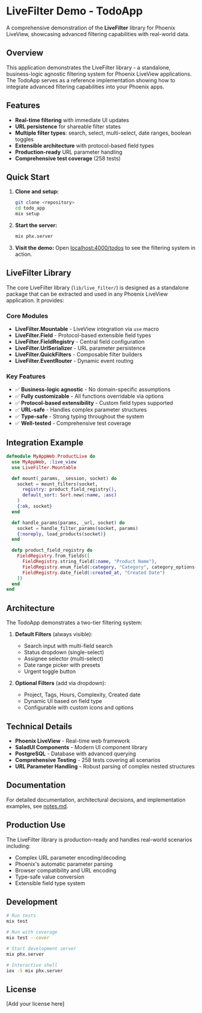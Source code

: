 # LiveFilter Demo - TodoApp

A comprehensive demonstration of the **LiveFilter** library for Phoenix LiveView, showcasing advanced filtering capabilities with real-world data.

## Overview

This application demonstrates the LiveFilter library - a standalone, business-logic agnostic filtering system for Phoenix LiveView applications. The TodoApp serves as a reference implementation showing how to integrate advanced filtering capabilities into your Phoenix apps.

## Features

- **Real-time filtering** with immediate UI updates
- **URL persistence** for shareable filter states
- **Multiple filter types**: search, select, multi-select, date ranges, boolean toggles
- **Extensible architecture** with protocol-based field types
- **Production-ready** URL parameter handling
- **Comprehensive test coverage** (258 tests)

## Quick Start

1. **Clone and setup:**
   ```bash
   git clone <repository>
   cd todo_app
   mix setup
   ```

2. **Start the server:**
   ```bash
   mix phx.server
   ```

3. **Visit the demo:**
   Open [localhost:4000/todos](http://localhost:4000/todos) to see the filtering system in action.

## LiveFilter Library

The core LiveFilter library (`lib/live_filter/`) is designed as a standalone package that can be extracted and used in any Phoenix LiveView application. It provides:

### Core Modules

- **LiveFilter.Mountable** - LiveView integration via `use` macro
- **LiveFilter.Field** - Protocol-based extensible field types  
- **LiveFilter.FieldRegistry** - Central field configuration
- **LiveFilter.UrlSerializer** - URL parameter persistence
- **LiveFilter.QuickFilters** - Composable filter builders
- **LiveFilter.EventRouter** - Dynamic event routing

### Key Features

- ✅ **Business-logic agnostic** - No domain-specific assumptions
- ✅ **Fully customizable** - All functions overridable via options
- ✅ **Protocol-based extensibility** - Custom field types supported
- ✅ **URL-safe** - Handles complex parameter structures
- ✅ **Type-safe** - Strong typing throughout the system
- ✅ **Well-tested** - Comprehensive test coverage

## Integration Example

```elixir
defmodule MyAppWeb.ProductLive do
  use MyAppWeb, :live_view
  use LiveFilter.Mountable

  def mount(_params, _session, socket) do
    socket = mount_filters(socket,
      registry: product_field_registry(),
      default_sort: Sort.new(:name, :asc)
    )
    {:ok, socket}
  end

  def handle_params(params, _url, socket) do
    socket = handle_filter_params(socket, params)
    {:noreply, load_products(socket)}
  end

  defp product_field_registry do
    FieldRegistry.from_fields([
      FieldRegistry.string_field(:name, "Product Name"),
      FieldRegistry.enum_field(:category, "Category", category_options()),
      FieldRegistry.date_field(:created_at, "Created Date")
    ])
  end
end
```

## Architecture

The TodoApp demonstrates a two-tier filtering system:

1. **Default Filters** (always visible):
   - Search input with multi-field search
   - Status dropdown (single-select)
   - Assignee selector (multi-select)
   - Date range picker with presets
   - Urgent toggle button

2. **Optional Filters** (add via dropdown):
   - Project, Tags, Hours, Complexity, Created date
   - Dynamic UI based on field type
   - Configurable with custom icons and options

## Technical Details

- **Phoenix LiveView** - Real-time web framework
- **SaladUI Components** - Modern UI component library
- **PostgreSQL** - Database with advanced querying
- **Comprehensive Testing** - 258 tests covering all scenarios
- **URL Parameter Handling** - Robust parsing of complex nested structures

## Documentation

For detailed documentation, architectural decisions, and implementation examples, see [notes.md](./notes.md).

## Production Use

The LiveFilter library is production-ready and handles real-world scenarios including:
- Complex URL parameter encoding/decoding
- Phoenix's automatic parameter parsing
- Browser compatibility and URL encoding
- Type-safe value conversion
- Extensible field type system

## Development

```bash
# Run tests
mix test

# Run with coverage
mix test --cover

# Start development server
mix phx.server

# Interactive shell
iex -S mix phx.server
```

## License

[Add your license here]
